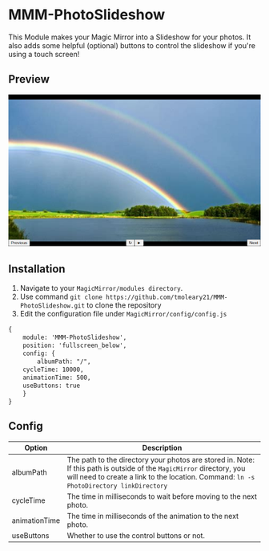 # MMM-PhotoSlideshow
This Module makes your Magic Mirror into a Slideshow for your photos. It also adds some helpful (optional) buttons to control the slideshow if you're using a touch screen!

## Preview
![Image of Working Module](screenshot.png)

## Installation
1. Navigate to your `MagicMirror/modules directory`.
2. Use command `git clone https://github.com/tmoleary21/MMM-PhotoSlideshow.git` to clone the repository
3. Edit the configuration file under `MagicMirror/config/config.js`
```
{
    module: 'MMM-PhotoSlideshow',
    position: 'fullscreen_below',
    config: {
        albumPath: "/",
	cycleTime: 10000,
	animationTime: 500,
	useButtons: true
    }
}
```

## Config
|Option|Description|
|------|-----------|
|albumPath| The path to the directory your photos are stored in. Note: If this path is outside of the `MagicMirror` directory, you will need to create a link to the location. Command: `ln -s PhotoDirectory linkDirectory`|
|cycleTime| The time in milliseconds to wait before moving to the next photo.|
|animationTime| The time in milliseconds of the animation to the next photo.|
|useButtons| Whether to use the control buttons or not.|
